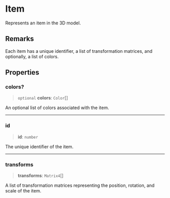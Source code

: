 # Item

Represents an item in the 3D model.

## Remarks

Each item has a unique identifier, a list of transformation matrices, and optionally, a list of colors.

## Properties

### colors?

> `optional` **colors**: `Color`[]

An optional list of colors associated with the item.

***

### id

> **id**: `number`

The unique identifier of the item.

***

### transforms

> **transforms**: `Matrix4`[]

A list of transformation matrices representing the position, rotation, and scale of the item.
